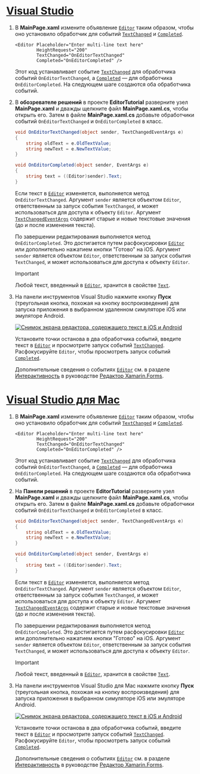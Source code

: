 # <a name="visual-studiotabvswin"></a>[Visual Studio](#tab/vswin)

1. В **MainPage.xaml** измените объявление [`Editor`](xref:Xamarin.Forms.Editor) таким образом, чтобы оно установило обработчик для событий [`TextChanged`](xref:Xamarin.Forms.Editor.TextChanged) и [`Completed`](xref:Xamarin.Forms.Editor.Completed).

    ```xaml
    <Editor Placeholder="Enter multi-line text here"
            HeightRequest="200"
            TextChanged="OnEditorTextChanged"
            Completed="OnEditorCompleted" />
    ```

    Этот код устанавливает событие [`TextChanged`](xref:Xamarin.Forms.Editor.TextChanged) для обработчика событий `OnEditorTextChanged`, а [`Completed`](xref:Xamarin.Forms.Editor.Completed) — для обработчика `OnEditorCompleted`. На следующем шаге создаются оба обработчика событий.

1. В **обозревателе решений** в проекте **EditorTutorial** разверните узел **MainPage.xaml** и дважды щелкните файл **MainPage.xaml.cs**, чтобы открыть его. Затем в файле **MainPage.xaml.cs** добавьте обработчики событий `OnEditorTextChanged` и `OnEditorCompleted` в класс.

    ```csharp
    void OnEditorTextChanged(object sender, TextChangedEventArgs e)
    {
        string oldText = e.OldTextValue;
        string newText = e.NewTextValue;
    }

    void OnEditorCompleted(object sender, EventArgs e)
    {
        string text = ((Editor)sender).Text;
    }
    ```

    Если текст в [`Editor`](xref:Xamarin.Forms.Editor) изменяется, выполняется метод `OnEditorTextChanged`. Аргумент `sender` является объектом `Editor`, ответственным за запуск события `TextChanged`, и может использоваться для доступа к объекту `Editor`. Аргумент [`TextChangedEventArgs`](xref:Xamarin.Forms.TextChangedEventArgs) содержит старые и новые текстовые значения (до и после изменения текста).

    По завершении редактирования выполняется метод `OnEditorCompleted`. Это достигается путем расфокусировки [`Editor`](xref:Xamarin.Forms.Editor) или дополнительно нажатием кнопки "Готово" на iOS. Аргумент `sender` является объектом `Editor`, ответственным за запуск события `TextChanged`, и может использоваться для доступа к объекту `Editor`.

    > [!IMPORTANT]
    > Любой текст, введенный в [`Editor`](xref:Xamarin.Forms.Editor), хранится в свойстве [`Text`](xref:Xamarin.Forms.Editor.Text).

1. На панели инструментов Visual Studio нажмите кнопку **Пуск** (треугольная кнопка, похожая на кнопку воспроизведения) для запуска приложения в выбранном удаленном симуляторе iOS или эмуляторе Android.

    [![Снимок экрана редактора, содержащего текст в iOS и Android](../images/text-changes.png "Редактор с текстом")](../images/text-changes-large.png#lightbox "Редактор с текстом")

    Установите точки останова в два обработчика событий, введите текст в [`Editor`](xref:Xamarin.Forms.Editor) и просмотрите запуск событий [`TextChanged`](xref:Xamarin.Forms.Entry.TextChanged). Расфокусируйте `Editor`, чтобы просмотреть запуск событий [`Completed`](xref:Xamarin.Forms.Entry.Completed).

    Дополнительные сведения о событиях [`Editor`](xref:Xamarin.Forms.Editor) см. в разделе [Интерактивность](~/xamarin-forms/user-interface/text/editor.md#interactivity) в руководстве [Редактор Xamarin.Forms](~/xamarin-forms/user-interface/text/editor.md).

# <a name="visual-studio-for-mactabvsmac"></a>[Visual Studio для Mac](#tab/vsmac)

1. В **MainPage.xaml** измените объявление [`Editor`](xref:Xamarin.Forms.Editor) таким образом, чтобы оно установило обработчик для событий [`TextChanged`](xref:Xamarin.Forms.Editor.TextChanged) и [`Completed`](xref:Xamarin.Forms.Editor.Completed).

    ```xaml
    <Editor Placeholder="Enter multi-line text here"
            HeightRequest="200"
            TextChanged="OnEditorTextChanged"
            Completed="OnEditorCompleted" />
    ```

    Этот код устанавливает событие [`TextChanged`](xref:Xamarin.Forms.Editor.TextChanged) для обработчика событий `OnEditorTextChanged`, а [`Completed`](xref:Xamarin.Forms.Editor.Completed) — для обработчика `OnEditorCompleted`. На следующем шаге создаются оба обработчика событий.

1. На **Панели решений** в проекте **EditorTutorial** разверните узел **MainPage.xaml** и дважды щелкните файл **MainPage.xaml.cs**, чтобы открыть его. Затем в файле **MainPage.xaml.cs** добавьте обработчики событий `OnEditorTextChanged` и `OnEditorCompleted` в класс.

    ```csharp
    void OnEditorTextChanged(object sender, TextChangedEventArgs e)
    {
        string oldText = e.OldTextValue;
        string newText = e.NewTextValue;
    }

    void OnEditorCompleted(object sender, EventArgs e)
    {
        string text = ((Editor)sender).Text;
    }
    ```

    Если текст в [`Editor`](xref:Xamarin.Forms.Editor) изменяется, выполняется метод `OnEditorTextChanged`. Аргумент `sender` является объектом `Editor`, ответственным за запуск события `TextChanged`, и может использоваться для доступа к объекту `Editor`. Аргумент [`TextChangedEventArgs`](xref:Xamarin.Forms.TextChangedEventArgs) содержит старые и новые текстовые значения (до и после изменения текста).

    По завершении редактирования выполняется метод `OnEditorCompleted`. Это достигается путем расфокусировки [`Editor`](xref:Xamarin.Forms.Editor) или дополнительно нажатием кнопки "Готово" на iOS. Аргумент `sender` является объектом `Editor`, ответственным за запуск события `TextChanged`, и может использоваться для доступа к объекту `Editor`.

    > [!IMPORTANT]
    > Любой текст, введенный в [`Editor`](xref:Xamarin.Forms.Editor), хранится в свойстве [`Text`](xref:Xamarin.Forms.Editor.Text).

1. На панели инструментов Visual Studio для Mac нажмите кнопку **Пуск** (треугольная кнопка, похожая на кнопку воспроизведения) для запуска приложения в выбранном симуляторе iOS или эмуляторе Android.

    [![Снимок экрана редактора, содержащего текст в iOS и Android](../images/text-changes.png "Редактор с текстом")](../images/text-changes-large.png#lightbox "Редактор с текстом")

    Установите точки останова в два обработчика событий, введите текст в [`Editor`](xref:Xamarin.Forms.Editor) и просмотрите запуск событий [`TextChanged`](xref:Xamarin.Forms.Entry.TextChanged). Расфокусируйте `Editor`, чтобы просмотреть запуск событий [`Completed`](xref:Xamarin.Forms.Entry.Completed).

    Дополнительные сведения о событиях [`Editor`](xref:Xamarin.Forms.Editor) см. в разделе [Интерактивность](~/xamarin-forms/user-interface/text/editor.md#interactivity) в руководстве [Редактор Xamarin.Forms](~/xamarin-forms/user-interface/text/editor.md).
